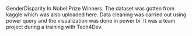 GenderDisparity In Nobel Prize Winners.
The dataset was gotten from kaggle which was also uploaded here. Data cleaning was carried out using power query and the visualization was done in power bi.
It was a team project during a training with Tech4Dev.
